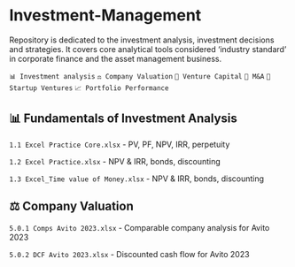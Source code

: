 # Investment-Management

Repository is dedicated to the investment analysis, investment decisions and strategies. It covers core analytical tools considered ‘industry standard’ in corporate finance and the asset management business. 

```📊 Investment analysis``` ```⚖️ Company Valuation``` ```💸 Venture Capital``` ```🛒 M&A``` ```🦄 Startup Ventures``` ```📈 Portfolio Performance```

## 📊 Fundamentals of Investment Analysis

```1.1 Excel Practice Core.xlsx``` - PV, PF, NPV, IRR, perpetuity

```1.2 Excel Practice.xlsx``` - NPV & IRR, bonds, discounting

```1.3 Excel_Time value of Money.xlsx``` - NPV & IRR, bonds, discounting

## ⚖️ Company Valuation

```5.0.1 Comps Avito 2023.xlsx``` - Comparable company analysis for Avito 2023

```5.0.2 DCF Avito 2023.xlsx``` - Discounted cash flow for Avito 2023

